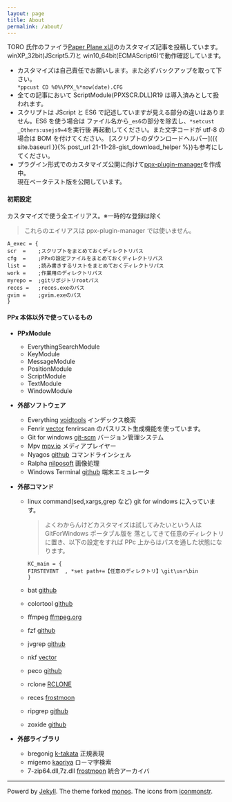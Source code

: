 ```yaml
---
layout: page
title: About
permalink: /about/
---
```


TORO 氏作のファイラ[Paper Plane xUI](http://toro.d.dooo.jp/slppx.html)のカスタマイズ記事を投稿しています。  
winXP_32bit(JScript5.7)と win10_64bit(ECMAScript6)で動作確認しています。

- カスタマイズは自己責任でお願いします。また必ずバックアップを取って下さい。  
  `*ppcust CD %0%\PPX_%*now(date).CFG`
- 全ての記事において ScriptModule(PPXSCR.DLL)R19 は導入済みとして扱われます。
- スクリプトは JScript と ES6 で記述していますが見える部分の違いはありません。ES6 を使う場合は
  ファイル名から`_es6`の部分を除去し、`*setcust _Others:usejs9=4`を実行後
  再起動してください。また文字コードが utf-8 の場合は BOM を付けてください。
  [スクリプトのダウンロードヘルパー]({{ site.baseurl }}{% post_url 21-11-28-gist_download_helper %})も参考にしてください。
- プラグイン形式でのカスタマイズ公開に向けて[ppx-plugin-manager](https://github.com/tar80/ppm)を作成中。  
  現在ベータテスト版を公開しています。

#### 初期設定

カスタマイズで使う全エイリアス。※一時的な登録は除く

> これらのエイリアスは ppx-plugin-manager では使いません。

```text
A_exec = {
scr  =    ;スクリプトをまとめておくディレクトリパス
cfg  =    ;PPxの設定ファイルをまとめておくディレクトリパス
list =    ;読み書きするリストをまとめておくディレクトリパス
work =    ;作業用のディレクトリパス
myrepo =  ;gitリポジトリrootパス
reces =   ;reces.exeのパス
gvim =    ;gvim.exeのパス
}
```

#### PPx 本体以外で使っているもの

- **PPxModule**

  - EverythingSearchModule
  - KeyModule
  - MessageModule
  - PositionModule
  - ScriptModule
  - TextModule
  - WindowModule

- **外部ソフトウェア**

  - Everything [voidtools](https://www.voidtools.com/) インデックス検索
  - Fenrir [vector](http://hp.vector.co.jp/authors/VA026310/) fenrirscan のパスリスト生成機能を使っています。
  - Git for windows [git-scm](https://git-scm.com/download/win) バージョン管理システム
  - Mpv [mpv.io](https://mpv.io/) メディアプレイヤー
  - Nyagos [github](https://github.com/nyaosorg/nyagos/releases) コマンドラインシェル
  - Ralpha [nilposoft](http://nilposoft.info/) 画像処理
  - Windows Terminal [github](https://github.com/microsoft/terminal/releases) 端末エミュレータ

- **外部コマンド**

  - linux command(sed,xargs,grep など) git for windows に入っています。

    > よくわからんけどカスタマイズは試してみたいという人は GitForWindows ポータブル版を
    > 落としてきて任意のディレクトリに置き、以下の設定をすれば PPc 上からはパスを通した状態になります。

    ```text
    KC_main = {
    FIRSTEVENT  , *set path+=【任意のディレクトリ】\git\usr\bin
    }
    ```

  - bat [github](https://github.com/sharkdp/bat)
  - colortool [github](https://github.com/microsoft/terminal/releases/tag/1904.29002)
  - ffmpeg [ffmpeg.org](https://ffmpeg.org)
  - fzf [github](https://github.com/junegunn/fzf)
  - jvgrep [github](https://github.com/mattn/jvgrep/releases)
  - nkf [vector](https://www.vector.co.jp/soft/win95/util/se295331.html)
  - peco [github](https://github.com/peco/peco/releases)
  - rclone [RCLONE](https://rclone.org/)
  - reces [frostmoon](http://frostmoon.sakura.ne.jp/)
  - ripgrep [github](https://github.com/BurntSushi/ripgrep/releases)
  - zoxide [github](https://github.com/ajeetdsouza/zoxide)

- **外部ライブラリ**
  - bregonig [k-takata](http://k-takata.o.oo7.jp/mysoft/bregonig.html) 正規表現
  - migemo [kaoriya](https://www.kaoriya.net/software/cmigemo/) ローマ字検索
  - 7-zip64.dll,7z.dll [frostmoon](http://frostmoon.sakura.ne.jp/) 統合アーカイバ

---

Powerd by [Jekyll](http://jekyllrb-ja.github.io/).
The theme forked [monos](http://jekyllthemes.org/themes/monos/).
The icons from [iconmonstr](https://iconmonstr.com/).

